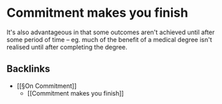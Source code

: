 # Commitment makes you finish
It's also advantageous in that some outcomes aren't achieved until after some period of time – eg. much of the benefit of a medical degree isn't realised until after completing the degree.

## Backlinks
* [[§On Commitment]]
	* [[Commitment makes you finish]]

<!-- {BearID:60C6574E-981E-4605-BC9A-2BB86F64A56F-689-0000013C717E32B6} -->
